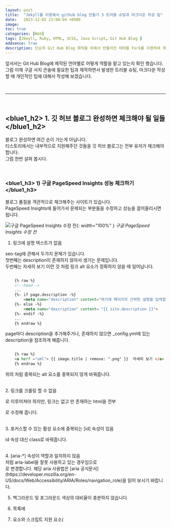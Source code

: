 ```yaml
---
layout: post
title:  "Jekyll를 이용해서 github blog 만들기 3 트러블 슈팅과 마크다운 작성 팁"
date:   2023-12-02 23:00:04 +0900
image: 
toc: true
categories: [Web]
tags: [Jkeyll, Ruby, HTML, SCSS, Java Script, Git Hub Blog ]
addsence: true
description: 단순히 Git Hub Blog 제작을 위해서 만들어진 테마를 Fork를 이용하여 제작하는 것이 아닌 Jekyll + Ruby + HTML + SCSS + Java Script를 사용하여 제작하는 방법을 설명하고 있습니다. 제작하는 과정에서 발생한 트러블 슈팅과 마크다운 제작 팁음 담았습니다.
---
```


앞서서는 Git Hub Blog에 제작된 언어별로 어떻게 역활을 맡고 있는지 확인 했습니다.  
그럼 이제 구글 서치 콘솔에 필요한 팁과 제작하면서 발생한 트러블 슈팅, 마크다운 작성할 때 개인적인 팁에 대해서 작성해 보겠습니다.


<br>

---

<br>

## <blue1_h2> 1. 깃 허브 블로그 완성하면 체크해야 될 일들 </blue1_h2>
블로그 완성하면 여간 손이 가는게 아닙니다.  
티스토리에서는 내부적으로 지원해주던 것들을 깃 허브 블로그는 전부 유저가 채크해야 합니다.  
그럼 한번 살펴 봅시다.

<br>

### <blue1_h3> 1) 구글 PageSpeed Insights 성능 체크하기 </blue1_h3>

블로그 품질을 객관적으로 채크해주는 사이트가 있습니다.  
PageSpeed Insights에 들어가서 문제되는 부분들을 수정하고 성능을 끌어올리시면 됩니다.

![구글 PageSpeed Insights 수정 전](https://github.com/kj1241/kj1241.github.io/assets/22047442/edf188c1-7bce-41ba-9ec2-9706c99022f3){: width="100%" }
*구글 PageSpeed Insights 수정 전*
  
1. 링크에 설명 텍스트가 없음  

seo-tag에 관해서 두가지 문제가 있습니다.  
첫번째는 description이 존재하지 않아서 생기는 문제입니다.  
두번째는 <a herf ="uml"> 자세히 보기 </a> 이런 것 처럼 링크 alt 요소가 정확하지 않을 때 일어납니다.

```html

    {% raw %}
    <!--head-->
    ...
    {%- if page.description -%}
        <meta name="description" content="여기에 페이지의 간략한 설명을 입력합니다.">
    {%- else -%}
        <meta name="description" content= "{{ site.description }}">
    {%- endif -%}
    ...
    {% endraw %}

```
page마다 description을 추가해주거나, 존재하지 않으면 _config.yml에 있는 description을 참조하게 해줍니다.


```html 

    {% raw %}
    <a herf ="uml"> {{ image.title | remove: ".png" }}  자세히 보기 </a> 
    {% endraw %}

```
위의 처럼 중복되는 alt 요소를 중복되지 않게 바꿔줍니다.  

  
<br>
2. 링크를 크롤링 할 수 없음

<a herf ='uml'> 로 이루어져야 하지만, 링크는 없고 <a>만 존재하는 html을 전부 <div>로 수정해 줍니다.


<br>
3. 포커스할 수 있는 활성 요소에 중복되는 [id] 속성이 있음

id 속성 대신 class로 바꿔줍니다.


<br>
4. [aria-*] 속성이 역할과 일치하지 않음

<div aria-label="Navigation menu" id="right-side-bar"> 처럼 aria-label을 잘못 사용하고 있는 경우임으로 <div aria-label="Navigation menu" id="right-side-bar">로 변경합니다.  
해당 aria 사용법은 [aria 공식문서](https://developer.mozilla.org/en-US/docs/Web/Accessibility/ARIA/Roles/navigation_role)을 읽어 보시기 바랍니다.


5. 백그라운드 및 포그라운드 색상의 대비율이 충분하지 않습니다



6. 목록에 <li> 요소와 스크립트 지원 요소(<script> 및 <template>)만 포함되지 않음

```html

{% raw %}
<ul>
   <li>
        <a id="categories_title" href="{{ site.data._categories.url | relative_url }}">
            {{ site.data._categories.categories_title }} ({{site.posts | size}})
         </a>
        {% for item in site.data._categories.categories_list %}
            <dlv id="categories_list">
                <ul>
                    <li>
                        <div id="categories_item"> <!--href="{{ item.url }}"-->
                            {{ item.title }} 
                        </div>
                    </li>
                    <dlv id="categories_sub">
                        <ul>
                            {% for subitem in item.categories_sub_list %}
                                <li>
                                    <a href="{{ subitem.url }}">
                                        {{ subitem.title }} ({{site.categories[subitem.title] | size}})
                                    </a>
                                </li>
                            {% endfor %}
                        </ul>
                    </dlv>
                </ul>
            </dlv>
        {% endfor %}
    </li>
</ul>
{% endraw %}

```







<br>

---

<br>

이 처럼 본인이 변경하고 싶은 영역을 생각하고 해당하는 언어를 만지면 쉽게 블로그를 개조 할 수 있을 것입니다.  
다음 편에는 블로그를 제작하면서 황당했던 에러와 블로그 글을 작성하면서 나름 소소한 팁(?)으로 가져오겠습니다.  
